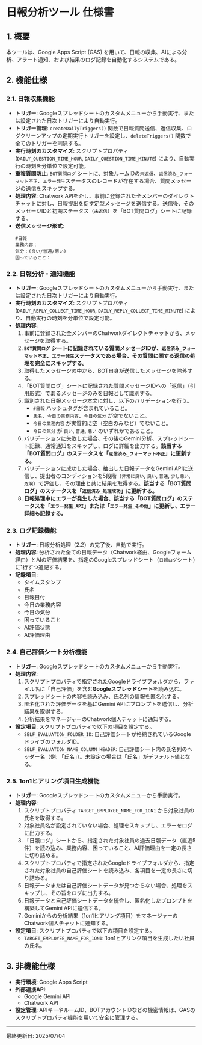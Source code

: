 # 日報分析ツール 仕様書

## 1. 概要

本ツールは、Google Apps Script (GAS) を用いて、日報の収集、AIによる分析、アラート通知、および結果のログ記録を自動化するシステムである。

## 2. 機能仕様

### 2.1. 日報収集機能

-   **トリガー**: Googleスプレッドシートのカスタムメニューから手動実行、または設定された日次トリガーにより自動実行。
-   **トリガー管理**: `createDailyTriggers()` 関数で日報質問送信、返信収集、ログクリーンアップの定期実行トリガーを設定し、`deleteTriggers()` 関数で全てのトリガーを削除する。
-   **実行時刻のカスタマイズ**: スクリプトプロパティ (`DAILY_QUESTION_TIME_HOUR`, `DAILY_QUESTION_TIME_MINUTE`) により、自動実行の時刻を分単位で設定可能。
-   **重複質問防止**: `BOT質問ログ` シートに、対象ルームIDの`未返信`、`返信済み_フォーマット不正`、`エラー発生`ステータスのレコードが存在する場合、質問メッセージの送信をスキップする。
-   **処理内容**: Chatwork APIを介し、事前に登録された全メンバーのダイレクトチャットに対し、日報提出を促す定型メッセージを送信する。送信後、そのメッセージIDと初期ステータス（`未返信`）を「BOT質問ログ」シートに記録する。
-   **送信メッセージ形式**: 
    ```
    #日報
    業務内容：
    気分：(良い/普通/悪い)
    困っていること：
    ```

### 2.2. 日報分析・通知機能

-   **トリガー**: Googleスプレッドシートのカスタムメニューから手動実行、または設定された日次トリガーにより自動実行。
-   **実行時刻のカスタマイズ**: スクリプトプロパティ (`DAILY_REPLY_COLLECT_TIME_HOUR`, `DAILY_REPLY_COLLECT_TIME_MINUTE`) により、自動実行の時刻を分単位で設定可能。
-   **処理内容**:
    1.  事前に登録された全メンバーのChatworkダイレクトチャットから、メッセージを取得する。
    2.  **`BOT質問ログ` シートに記録されている質問メッセージIDが、`返信済み_フォーマット不正`、`エラー発生`ステータスである場合、その質問に関する返信の処理を完全にスキップする。**
    3.  取得したメッセージの中から、BOT自身が送信したメッセージを除外する。
    4.  「BOT質問ログ」シートに記録された質問メッセージIDへの「返信」（引用形式）であるメッセージのみを日報として識別する。
    5.  識別された日報メッセージ本文に対し、以下のバリデーションを行う。
        -   `#日報` ハッシュタグが含まれていること。
        -   `氏名`、`今日の業務内容`、`今日の気分` が空でないこと。
        -   `今日の業務内容` が実質的に空（空白のみなど）でないこと。
        -   `今日の気分` が `良い`, `普通`, `悪い` のいずれかであること。
    6.  バリデーションに失敗した場合、その後のGemini分析、スプレッドシート記録、通常通知をスキップし、ログに詳細を出力する。**該当する「BOT質問ログ」のステータスを「`返信済み_フォーマット不正`」に更新する。**
    7.  バリデーションに成功した場合、抽出した日報データをGemini APIに送信し、提出者のコンディションを5段階（`非常に良い`, `良い`, `普通`, `少し悪い`, `危険`）で評価し、その理由と共に結果を取得する。**該当する「BOT質問ログ」のステータスを「`返信済み_処理成功`」に更新する。**
    8.  **日報処理中にエラーが発生した場合、該当する「BOT質問ログ」のステータスを「`エラー発生_API`」または「`エラー発生_その他`」に更新し、エラー詳細も記録する。**

### 2.3. ログ記録機能

-   **トリガー**: 日報分析処理（2.2）の完了後、自動で実行。
-   **処理内容**: 分析された全ての日報データ（Chatwork経由、Googleフォーム経由）とAIの評価結果を、指定のGoogleスプレッドシート（`日報ログ`シート）に1行ずつ追記する。
-   **記録項目**:
    -   タイムスタンプ
    -   氏名
    -   日報日付
    -   今日の業務内容
    -   今日の気分
    -   困っていること
    -   AI評価状態
    -   AI評価理由

### 2.4. 自己評価シート分析機能

-   **トリガー**: Googleスプレッドシートのカスタムメニューから手動実行。
-   **処理内容**:
    1.  スクリプトプロパティで指定されたGoogleドライブフォルダから、ファイル名に「自己評価」を含む**Googleスプレッドシート**を読み込む。
    2.  スプレッドシートの内容を読み込み、氏名列の情報を匿名化する。
    3.  匿名化された評価データを基にGemini APIにプロンプトを送信し、分析結果を取得する。
    4.  分析結果をマネージャーのChatwork個人チャットに通知する。
-   **設定項目**: スクリプトプロパティで以下の項目を設定する。
    -   `SELF_EVALUATION_FOLDER_ID`: 自己評価シートが格納されているGoogleドライブのフォルダID。
    -   `SELF_EVALUATION_NAME_COLUMN_HEADER`: 自己評価シート内の氏名列のヘッダー名（例: 「氏名」）。未設定の場合は「氏名」がデフォルト値となる。

### 2.5. 1on1ヒアリング項目生成機能

-   **トリガー**: Googleスプレッドシートのカスタムメニューから手動実行。
-   **処理内容**:
    1.  スクリプトプロパティ `TARGET_EMPLOYEE_NAME_FOR_1ON1` から対象社員の氏名を取得する。
    2.  対象社員名が設定されていない場合、処理をスキップし、エラーをログに出力する。
    3.  「日報ログ」シートから、指定された対象社員の過去日報データ（直近5件）を読み込み、業務内容、困っていること、AI評価理由を一定の長さに切り詰める。
    4.  スクリプトプロパティで指定されたGoogleドライブフォルダから、指定された対象社員の自己評価シートを読み込み、各項目を一定の長さに切り詰める。
    5.  日報データまたは自己評価シートデータが見つからない場合、処理をスキップし、その旨をログに出力する。
    6.  日報データと自己評価シートデータを統合し、匿名化したプロンプトを構築してGemini APIに送信する。
    7.  Geminiからの分析結果（1on1ヒアリング項目）をマネージャーのChatwork個人チャットに通知する。
-   **設定項目**: スクリプトプロパティで以下の項目を設定する。
    -   `TARGET_EMPLOYEE_NAME_FOR_1ON1`: 1on1ヒアリング項目を生成したい社員の氏名。


## 3. 非機能仕様

-   **実行環境**: Google Apps Script
-   **外部連携API**:
    -   Google Gemini API
    -   Chatwork API
-   **設定管理**: APIキーやルームID、BOTアカウントIDなどの機密情報は、GASのスクリプトプロパティ機能を用いて安全に管理する。

---
最終更新日: 2025/07/04
